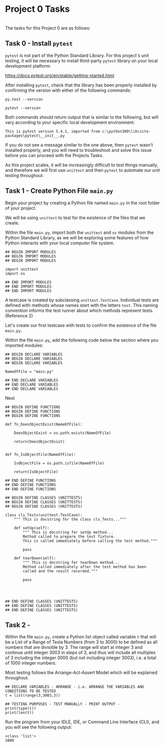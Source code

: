 # Project 0 Tasks
<br />The tasks for this Project 0 are as follows:

## Task 0 - Install `pytest`

`pytest` is not part of the Python Standard Library.  For this project's unit testing, it will be necessary to install third-party `pytest` library on your local development platform:

https://docs.pytest.org/en/stable/getting-started.html

After installing `pytest`, check that the library has been properly installed by confirming the version with either of the following commands:

`py.test --version`

`pytest --version`

Both commands should return output that is similar to the following, but will vary according to your specific local development environment:

`This is pytest version 5.4.1, imported from c:\python380\lib\site-packages\pytest\__init__.py`

If you do not see a message similar to the one above, then `pytest` wasn't installed properly, and you will need to troubleshoot and solve this issue before you can proceed with the Projects Tasks.

As this project scales, it will be increasingly difficult to test things manually, and therefore we will first use `unittest` and then `pytest` to automate our unit testing throughout.

## Task 1 - Create Python File `main.py`

Begin your project by creating a Python file named `main.py` in the root folder of your project.

We will be using `unittest` to test for the existence of the files that we create.

Within the file `main.py`, import both the `unittest` and `os` modules from the Python Standard Library, as we will be exploring some features of how Python interacts with your local computer file system.

```
## BEGIN IMPORT MODULES
## BEGIN IMPORT MODULES
## BEGIN IMPORT MODULES

import unittest
import os

## END IMPORT MODULES
## END IMPORT MODULES
## END IMPORT MODULES
```

A testcase is created by subclassing `unittest.TestCase`.  Individual tests are defined with methods whose names start with the letters `test`.  This naming convention informs the test runner about which methods represent tests.(Reference 2)

Let's create our first testcase with tests to confirm the existence of the file `main.py`.

Within the file `main.py`, add the following code below the section where you imported modules:

``` 
## BEGIN DECLARE VARIABLES
## BEGIN DECLARE VARIABLES
## BEGIN DECLARE VARIABLES

NameOfFile = "main.py"

## END DECLARE VARIABLES
## END DECLARE VARIABLES
## END DECLARE VARIABLES
```

Next

```
## BEGIN DEFINE FUNCTIONS
## BEGIN DEFINE FUNCTIONS
## BEGIN DEFINE FUNCTIONS

def fn_DoesObjectExist(NameOfFile):

    DoesObjectExist = os.path.exists(NameOfFile)

    return(DoesObjectExist)


def fn_IsObjectFile(NameOfFile):

    IsObjectFile = os.path.isfile(NameOfFile)
    
    return(IsObjectFile)

## END DEFINE FUNCTIONS
## END DEFINE FUNCTIONS
## END DEFINE FUNCTIONS
```

```
## BEGIN DEFINE CLASSES (UNITTESTS)
## BEGIN DEFINE CLASSES (UNITTESTS)
## BEGIN DEFINE CLASSES (UNITTESTS)
    
class cls_Tests(unittest.TestCase):
    """ This is docstring for the class cls_Tests..."""
    
    def setUp(self):
        """ This is docstring for setUp method...
        Method called to prepare the test fixture.
        This is called immediately before calling the test method."""
        
        pass
        
    def tearDown(self):
        """ This is docstring for tearDown method...
        Method called immediately after the test method has been
        called and the result recorded."""
        
        pass


        
       
## END DEFINE CLASSES (UNITTESTS)
## END DEFINE CLASSES (UNITTESTS)
## END DEFINE CLASSES (UNITTESTS)
```

## Task 2 - 

Within the file `main.py`, create a Python list object called variable `t` that will be a List of a Range of Tesla Numbers (from 3 to 3000) to be defined as all numbers that are divisible by 3. The range will start at integer 3 and continue until integer 3003 in steps of 3, and thus will include all multiples of 3 including the integer 3000 (but not including integer 3003), i.e. a total of 1000 integer numbers.

Most testing follows the Arrange-Act-Assert Model which will be explained throughout.
```
## DECLARE VARIABLES - ARRANGE - i.e. ARRANGE THE VARIABLES AND CONDITIONS TO BE TESTED
t = list(range(3,3003,3))

## TESTING PURPOSES - TEST MANUALLY - PRINT OUTPUT - 
print(type(t))
print(len(t))
```

Run the program from your IDLE, IDE, or Command Line Interface (CLI), and you will see the following output:

``` 
<class 'list'>
1000
```

